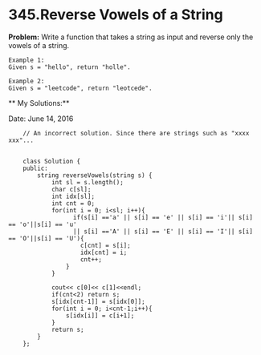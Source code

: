 # 345.Reverse Vowels of a String

**Problem:**
Write a function that takes a string as input and reverse only the vowels of a string.

    Example 1:
    Given s = "hello", return "holle".

    Example 2:
    Given s = "leetcode", return "leotcede".
    
    
    
** My Solutions:**

Date: June 14, 2016

        // An incorrect solution. Since there are strings such as "xxxx xxx"...


        class Solution {
        public:
            string reverseVowels(string s) {
                int sl = s.length();
                char c[sl];
                int idx[sl];
                int cnt = 0;
                for(int i = 0; i<sl; i++){
                      if(s[i] =='a' || s[i] == 'e' || s[i] == 'i'|| s[i] == 'o'||s[i] == 'u' 
                      || s[i] =='A' || s[i] == 'E' || s[i] == 'I'|| s[i] == 'O'||s[i] == 'U'){
                        c[cnt] = s[i];
                        idx[cnt] = i;
                        cnt++;
                    }
                }

                cout<< c[0]<< c[1]<<endl;
                if(cnt<2) return s;
                s[idx[cnt-1]] = s[idx[0]];
                for(int i = 0; i<cnt-1;i++){
                    s[idx[i]] = c[i+1];
                }
                return s;
            }
        };